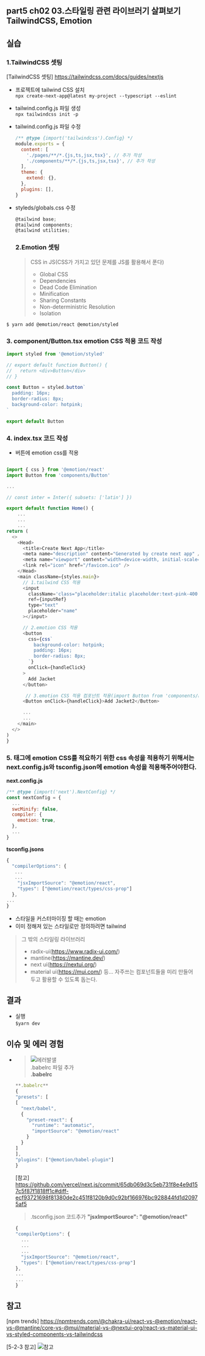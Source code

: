 ## part5 ch02 03.스타일링 관련 라이브러기 살펴보기 TailwindCSS, Emotion

## 실습

### 1.TailwindCSS 셋팅

[TailwindCSS 셋팅] https://tailwindcss.com/docs/guides/nextjs

- 프로젝트에 tailwind CSS 설치  
  `npx create-next-app@latest my-project --typescript --eslint`
- tailwind.config.js 파일 생성  
  `npx tailwindcss init -p`
- tailwind.config.js 파일 수정
  ```javascript
  /** @type {import('tailwindcss').Config} */
  module.exports = {
    content: [
      './pages/**/*.{js,ts,jsx,tsx}', // 추가 작성
      './components/**/*.{js,ts,jsx,tsx}', // 추가 작성
    ],
    theme: {
      extend: {},
    },
    plugins: [],
  }
  ```
- styleds/globals.css 수정

  ```javascript
  @tailwind base;
  @tailwind components;
  @tailwind utilities;
  ```

  ### 2.Emotion 셋팅

  > CSS in JS(CSS가 가지고 있던 문제를 JS를 활용해서 푼다)
  >
  > - Global CSS
  > - Dependencies
  > - Dead Code Elimination
  > - Minification
  > - Sharing Constants
  > - Non-deterministric Resolution
  > - Isolation

`$ yarn add @emotion/react @emotion/styled`

### 3. component/Button.tsx emotion CSS 적용 코드 작성

```javascript
import styled from '@emotion/styled'

// export default function Button() {
//   return <div>Button</div>
// }

const Button = styled.button`
  padding: 16px;
  border-radius: 8px;
  background-color: hotpink;
`

export default Button
```

### 4. index.tsx 코드 작성

- 버튼에 emotion css를 적용

```javascript

import { css } from '@emotion/react'
import Button from 'components/Button'

...

// const inter = Inter({ subsets: ['latin'] })

export default function Home() {
    ...
    ...
    ...
return (
  <>
    <Head>
      <title>Create Next App</title>
      <meta name="description" content="Generated by create next app" />
      <meta name="viewport" content="width=device-width, initial-scale=1" />
      <link rel="icon" href="/favicon.ico" />
    </Head>
    <main className={styles.main}>
      // 1.tailwind CSS 적용
      <input
        className='class="placeholder:italic placeholder:text-pink-400 block bg-white w-50 border border-slate-300 rounded-md py-2 pl-3 pr-3 shadow-sm focus:outline-none focus:border-sky-500 w-96 focus:ring-sky-500 focus:ring-1 sm:text-sm'
        ref={inputRef}
        type="text"
        placeholder="name"
      ></input>

      // 2.emotion CSS 적용
      <button
        css={css`
          background-color: hotpink;
          padding: 16px;
          border-radius: 8px;
        `}
        onClick={handleClick}
      >
        Add Jacket
      </button>

       // 3.emotion CSS 적용 컴포넌트 적용(import Button from 'components/Button')
      <Button onClick={handleClick}>Add Jacket2</Button>

      ...
      ...
    </main>
  </>
)
}
```

### 5. 태그에 emotion CSS를 적요하기 위한 css 속성을 적용하기 위해서는 **next.config.js**와 **tsconfig.json**에 emotion 속성을 적용해주어야한다.

**next.config.js**

```javascript
/** @type {import('next').NextConfig} */
const nextConfig = {
  ...
  swcMinify: false,
  compiler: {
    emotion: true,
  },
  ...
}
```

**tsconfig.jsons**

```javascript
{
  "compilerOptions": {
   ...
   ...
    "jsxImportSource": "@emotion/react",
    "types": ["@emotion/react/types/css-prop"]
  },
...
}
```

- 스타일을 커스터마이징 할 때는 emotion
- 이미 정해져 있는 스타일로만 정의하려면 tailwind

> 그 밖의 스타일링 라이브러리
>
> - radix-ui(https://www.radix-ui.com/)
> - mantine(https://mantine.dev/)
> - next ui(https://nextui.org/)
> - material ui(https://mui.com/) 등…
>   자주쓰는 컴포넌트들을 미리 만들어 두고 활용할 수 있도록 돕는다.

## 결과

- 실행  
   `$yarn dev`

## 이슈 및 에러 경험

- > ![에러발샐](./public/snapshot/5_2_3%20%EC%97%90%EB%9F%AC%EB%B0%9C%EC%83%9D.png)  
  > .babelrc 파일 추가  
  >  **.babelrc**

  ```javascript
  **.babelrc**
  {
  "presets": [
  [
    "next/babel",
    {
      "preset-react": {
        "runtime": "automatic",
        "importSource": "@emotion/react"
      }
    }
  ]
  ],
  "plugins": ["@emotion/babel-plugin"]
  }
  ```

  [참고] https://github.com/vercel/next.js/commit/65db069d3c5eb731f8e4e9d157c5f87f1818ff1c#diff-ecf93721698f81380de2c451f8120b9d0c92bf166976bc928844fd1d20975af5

  > .tsconfig.json 코드추가 **"jsxImportSource": "@emotion/react"**

  ```javascript
  {
  "compilerOptions": {
    ...
    ...
    ...
    "jsxImportSource": "@emotion/react",
    "types": ["@emotion/react/types/css-prop"]
  },
  ...
  ...
  }

  ```

## 참고

[npm trends] https://npmtrends.com/@chakra-ui/react-vs-@emotion/react-vs-@mantine/core-vs-@mui/material-vs-@nextui-org/react-vs-material-ui-vs-styled-components-vs-tailwindcss

[5-2-3 참고]
![참고](./public/snapshot/5-2-3%20%EC%B0%B8%EA%B3%A0.PNG)
